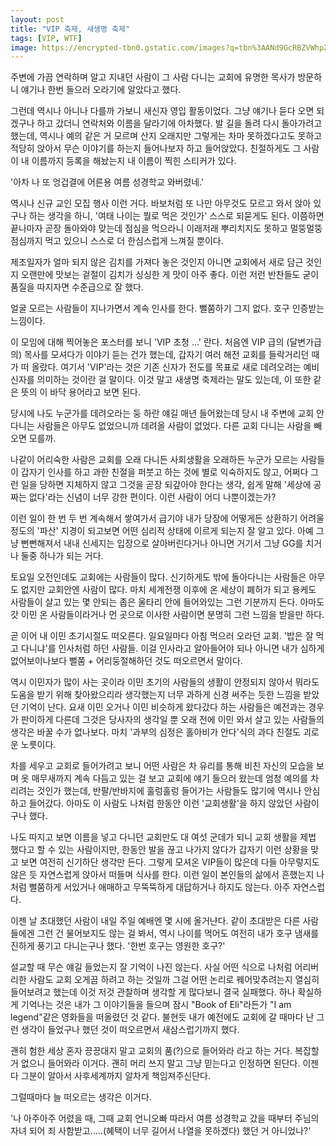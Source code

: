 ```yaml
---
layout: post
title: "VIP 축제, 새생명 축제"
tags: [VIP, WTF]
image: https://encrypted-tbn0.gstatic.com/images?q=tbn%3AANd9GcRBZVWhpZn5pNjBucL591GCBgdeq-u9BZCKNgXay6f0h_2QaYxd
---
```


주변에 가끔 연락하며 알고 지내던 사람이 그 사람 다니는 교회에 유명한 목사가 방문하니 얘기나 한번 들으러 오라기에 알았다고 했다. 

그런데 역시나 아니나 다를까 가보니 새신자 영입 활동이었다. 그냥 얘기나 듣다 오면 되겠구나 하고 갔더니 연락처와 이름을 달라기에 아차했다. 발 길을 돌려 다시 돌아가려고 했는데, 역시나 예의 같은 거 모르며 산지 오래지만 그렇게는 차마 못하겠다고도 못하고 적당히 앉아서 무슨 이야기를 하는지 들어나보자 하고 들어앉았다. 친절하게도 그 사람이 내 이름까지 등록을 해놨는지 내 이름이 찍힌 스티커가 있다.

'아차 나 또 엉겁결에 어른용 여름 성경학교 와버렸네.'

역시나 신규 교인 모집 행사 이런 거다. 바보처럼 또 나만 아무것도 모르고 와서 앉아 있구나 하는 생각을 하니, '여태 나이는 뭘로 먹은 것인가' 스스로 되묻게도 된다. 이쯤하면 끝나마자 곧장 돌아와야 맞는데 점심을 먹으라니 이래저래 뿌리치지도 못하고 멀뚱멀뚱 점심까지 먹고 있으니 스스로 더 한심스럽게 느껴질 뿐이다. 

제조일자가 얼마 되지 않은 김치를 가져다 놓은 것인지 아니면 교회에서 새로 담근 것인지 오랜만에 맛보는 겉절이 김치가 싱싱한 게 맛이 아주 좋다. 이런 저런 반찬들도 굳이 품질을 따지자면 수준급으로 잘 했다. 

얼굴 모르는 사람들이 지나가면서 계속 인사를 한다. 뻘쭘하기 그지 없다. 호구 인증받는 느낌이다. 

이 모임에 대해 찍어놓은 포스터를 보니 'VIP 초청 ...' 란다. 처음엔 VIP 급의 (달변가급의) 목사를 모셔다가 이야기 듣는 건가 했는데, 갑자기 여러 해전 교회를 들락거리던 때가 떠 올랐다. 여기서 'VIP'라는 것은 기존 신자가 전도를 목표로 새로 데려오려는 예비 신자를 의미하는 것이란 걸 말이다. 이것 말고 새생명 축제라는 말도 있는데, 이 또한 같은 뜻의 이 바닥 용어라고 보면 된다. 

당시에 나도 누군가를 데려오라는 둥 하란 얘길 매년 들어왔는데 당시 내 주변에 교회 안다니는 사람들은 아무도 없었으니까 데려올 사람이 없었다. 다른 교회 다니는 사람을 빼오면 모를까.

나같이 어리숙한 사람은 교회를 오래 다니든 사회생활을 오래하든 누군가 모르는 사람들이 갑자기 인사를 하고 과한 친절을 퍼붓고 하는 것에 별로 익숙하지도 않고, 어쩌다 그런 일을 당하면 지체하지 않고 그것을 곧장 되갚아야 한다는 생각, 쉽게 말해 '세상에 공짜는 없다'라는 신념이 너무 강한 편이다. 이런 사람이 어디 나뿐이겠는가? 

이런 일이 한 번 두 번 계속해서 쌓여가서 급기야 내가 당장에 어떻게든 상환하기 어려울 정도의 '파산' 지경이 되고보면 어떤 심리적 상태에 이르게 되는지 잘 알고 있다. 아예 그냥 뻔뻔해져서 내내 신세지는 입장으로 살아버린다거나 아니면 거기서 그냥 GG를 치거나 둘중 하나가 되는 거다.

토요일 오전인데도 교회에는 사람들이 많다. 신기하게도 밖에 돌아다니는 사람들은 아무도 없지만 교회안엔 사람이 많다. 마치 세계전쟁 이후에 온 세상이 폐허가 되고 용케도 사람들이 살고 있는 몇 안되는 좁은 울타리 안에 들어와있는 그런 기분까지 든다. 아마도 갓 이민 온 사람들이라거나 먼 곳으로 이사한 사람이면 분명히 그런 느낌을 받을만 하다. 

곧 이어 내 이민 초기시절도 떠오른다. 일요일마다 아침 먹으러 오라던 교회. '밥은 잘 먹고 다니냐'를 인사처럼 하던 사람들. 이걸 인사라고 알아들어야 되나 아니면 내가 심하게 없어보이나보다 뻘쭘 + 어리둥절해하던 것도 떠오르면서 말이다. 

역시 이민자가 많이 사는 곳이라 이민 초기의 사람들의 생활이 안정되지 않아서 뭐라도 도움을 받기 위해 찾아왔으리라 생각했는지 너무 과하게 신경 써주는 듯한 느낌을 받았던 기억이 난다. 요새 이민 오거나 이민 비슷하게 왔다갔다 하는 사람들은 예전과는 경우가 판이하게 다른데 그것은 당사자의 생각일 뿐 오래 전에 이민 와서 살고 있는 사람들의 생각은 바꿀 수가 없나보다. 마치 '과부의 심정은 홀아비가 안다'식의 과다 친절도 괴로운 노릇이다. 

차를 세우고 교회로 들어가려고 보니 어떤 사람은 차 유리를 통해 비친 자신의 모습을 보며 옷 매무새까지 계속 다듬고 있는 걸 보고 교회에 얘기 들으러 왔는데 엄청 예의를 차리려는 것인가 했는데, 반팔/반바지에 훌렁훌렁 들어가는 사람들도 많기에 역시나 안심하고 들어갔다. 아마도 이 사람도 나처럼 한동안 이런 '교회생활'을 하지 않았던 사람이구나 했다. 

나도 따지고 보면 이름을 넣고 다니던 교회만도 대 여섯 군데가 되니 교회 생활을 제법 했다고 할 수 있는 사람이지만, 한동안 발을 끊고 나가지 않다가 갑자기 이런 상황을 맞고 보면 여전히 신기하단 생각만 든다. 그렇게 모셔온 VIP들이 많은데 다들 아무렇지도 않은 듯 자연스럽게 앉아서 떠들며 식사를 한다. 이런 일이 본인들의 삶에서 흔했는지 나처럼 뻘쭘하게 서있거나 애매하고 무뚝뚝하게 대답하거나 하지도 않는다. 아주 자연스럽다. 

이젠 날 초대했던 사람이 내일 주일 예배엔 몇 시에 올거냔다. 같이 초대받은 다른 사람들에겐 그런 건 물어보지도 않는 걸 봐서, 역시 나이를 먹어도 여전히 내가 호구 냄새를 진하게 풍기고 다니는구나 했다. '한번 호구는 영원한 호구?'

설교할 때 무슨 얘길 들었는지 잘 기억이 나진 않는다. 사실 어떤 식으로 나처럼 어리버리한 사람도 교회 오게끔 하려고 하는 것일까 그걸 어떤 논리로 꿰어맞추려는지 열심히 들어보려고 했는데 이것 저것 관찰하며 생각할 게 많다보니 결국 실패했다. 하나 확실하게 기억나는 것은 내가 그 이야기들을 들으며 잠시 "Book of Eli"라든가 "I am legend"같은 영화들을 떠올렸던 것 같다. 불현듯 내가 예전에도 교회에 갈 때마다 난 그런 생각이 들었구나 했던 것이 떠오르면서 새삼스럽기까지 했다. 

괜히 험한 세상 혼자 끙끙대지 말고 교회의 품(?)으로 들어와라 라고 하는 거다. 복잡할 거 없으니 들어와라 이거다. 괜히 머리 쓰지 말고 그냥 믿는다고 인정하면 된단다. 이젠 다 그분이 알아서 사후세계까지 알차게 책임져주신단다. 

그럴때마다 늘 떠오르는 생각은 이거다.

'나 아주아주 어렸을 때, 그때 교회 언니오빠 따라서 여름 성경학교 갔을 때부터 주님의 자녀 되어 죄 사함받고.....(혜택이 너무 길어서 나열을 못하겠다) 했던 거 아니었나?'
